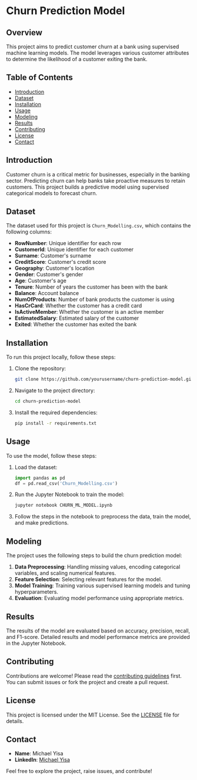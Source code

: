 # Churn Prediction Model

## Overview
This project aims to predict customer churn at a bank using supervised machine learning models. The model leverages various customer attributes to determine the likelihood of a customer exiting the bank.

## Table of Contents
- [Introduction](#introduction)
- [Dataset](#dataset)
- [Installation](#installation)
- [Usage](#usage)
- [Modeling](#modeling)
- [Results](#results)
- [Contributing](#contributing)
- [License](#license)
- [Contact](#contact)

## Introduction
Customer churn is a critical metric for businesses, especially in the banking sector. Predicting churn can help banks take proactive measures to retain customers. This project builds a predictive model using supervised categorical models to forecast churn.

## Dataset
The dataset used for this project is `Churn_Modelling.csv`, which contains the following columns:
- **RowNumber**: Unique identifier for each row
- **CustomerId**: Unique identifier for each customer
- **Surname**: Customer's surname
- **CreditScore**: Customer's credit score
- **Geography**: Customer's location
- **Gender**: Customer's gender
- **Age**: Customer's age
- **Tenure**: Number of years the customer has been with the bank
- **Balance**: Account balance
- **NumOfProducts**: Number of bank products the customer is using
- **HasCrCard**: Whether the customer has a credit card
- **IsActiveMember**: Whether the customer is an active member
- **EstimatedSalary**: Estimated salary of the customer
- **Exited**: Whether the customer has exited the bank

## Installation
To run this project locally, follow these steps:

1. Clone the repository:
    ```sh
    git clone https://github.com/yourusername/churn-prediction-model.git
    ```

2. Navigate to the project directory:
    ```sh
    cd churn-prediction-model
    ```

3. Install the required dependencies:
    ```sh
    pip install -r requirements.txt
    ```

## Usage
To use the model, follow these steps:

1. Load the dataset:
    ```python
    import pandas as pd
    df = pd.read_csv('Churn_Modelling.csv')
    ```

2. Run the Jupyter Notebook to train the model:
    ```sh
    jupyter notebook CHURN_ML_MODEL.ipynb
    ```

3. Follow the steps in the notebook to preprocess the data, train the model, and make predictions.

## Modeling
The project uses the following steps to build the churn prediction model:
1. **Data Preprocessing**: Handling missing values, encoding categorical variables, and scaling numerical features.
2. **Feature Selection**: Selecting relevant features for the model.
3. **Model Training**: Training various supervised learning models and tuning hyperparameters.
4. **Evaluation**: Evaluating model performance using appropriate metrics.

## Results
The results of the model are evaluated based on accuracy, precision, recall, and F1-score. Detailed results and model performance metrics are provided in the Jupyter Notebook.

## Contributing
Contributions are welcome! Please read the [contributing guidelines](CONTRIBUTING.md) first. You can submit issues or fork the project and create a pull request.

## License
This project is licensed under the MIT License. See the [LICENSE](LICENSE) file for details.

## Contact
- **Name**: Michael Yisa
- **LinkedIn**: [Michael Yisa](https://www.linkedin.com/in/michael-yisa-382a9b249)

Feel free to explore the project, raise issues, and contribute!
